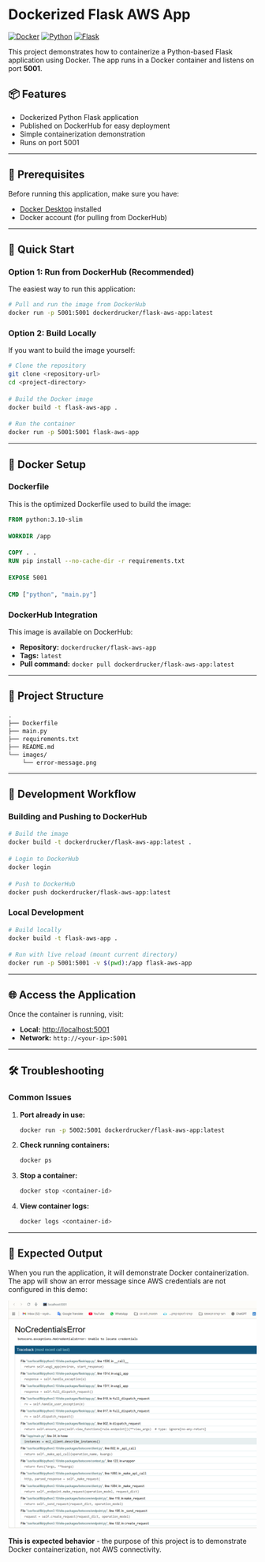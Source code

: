 # Dockerized Flask AWS App

[![Docker](https://img.shields.io/badge/Docker-Available-blue?logo=docker)](https://hub.docker.com/r/dockerdrucker/flask-aws-app)
[![Python](https://img.shields.io/badge/Python-3.10-green?logo=python)](https://python.org)
[![Flask](https://img.shields.io/badge/Flask-Web%20App-red?logo=flask)](https://flask.palletsprojects.com/)

This project demonstrates how to containerize a Python-based Flask application using Docker. The app runs in a Docker container and listens on port **5001**.

## 📦 Features

- Dockerized Python Flask application
- Published on DockerHub for easy deployment
- Simple containerization demonstration
- Runs on port 5001

---

## 🔧 Prerequisites

Before running this application, make sure you have:

- [Docker Desktop](https://www.docker.com/products/docker-desktop/) installed
- Docker account (for pulling from DockerHub)

---

## 🚀 Quick Start

### Option 1: Run from DockerHub (Recommended)

The easiest way to run this application:

```bash
# Pull and run the image from DockerHub
docker run -p 5001:5001 dockerdrucker/flask-aws-app:latest
```

### Option 2: Build Locally

If you want to build the image yourself:

```bash
# Clone the repository
git clone <repository-url>
cd <project-directory>

# Build the Docker image
docker build -t flask-aws-app .

# Run the container
docker run -p 5001:5001 flask-aws-app
```

---

## 🐳 Docker Setup

### Dockerfile

This is the optimized Dockerfile used to build the image:

```dockerfile
FROM python:3.10-slim

WORKDIR /app

COPY . .
RUN pip install --no-cache-dir -r requirements.txt

EXPOSE 5001

CMD ["python", "main.py"]
```

### DockerHub Integration

This image is available on DockerHub:
- **Repository:** `dockerdrucker/flask-aws-app`
- **Tags:** `latest`
- **Pull command:** `docker pull dockerdrucker/flask-aws-app:latest`

---

## 📁 Project Structure

```
.
├── Dockerfile
├── main.py
├── requirements.txt
├── README.md
└── images/
    └── error-message.png
```

---

## 🔨 Development Workflow

### Building and Pushing to DockerHub

```bash
# Build the image
docker build -t dockerdrucker/flask-aws-app:latest .

# Login to DockerHub
docker login

# Push to DockerHub
docker push dockerdrucker/flask-aws-app:latest
```

### Local Development

```bash
# Build locally
docker build -t flask-aws-app .

# Run with live reload (mount current directory)
docker run -p 5001:5001 -v $(pwd):/app flask-aws-app
```

---

## 🌐 Access the Application

Once the container is running, visit:
- **Local:** [http://localhost:5001](http://localhost:5001)
- **Network:** `http://<your-ip>:5001`

---

## 🛠️ Troubleshooting

### Common Issues

1. **Port already in use:**
   ```bash
   docker run -p 5002:5001 dockerdrucker/flask-aws-app:latest
   ```

2. **Check running containers:**
   ```bash
   docker ps
   ```

3. **Stop a container:**
   ```bash
   docker stop <container-id>
   ```

4. **View container logs:**
   ```bash
   docker logs <container-id>
   ```

---

## 🎯 Expected Output

When you run the application, it will demonstrate Docker containerization. The app will show an error message since AWS credentials are not configured in this demo:

![Error Message](images/error-message.png)

**This is expected behavior** - the purpose of this project is to demonstrate Docker containerization, not AWS connectivity.